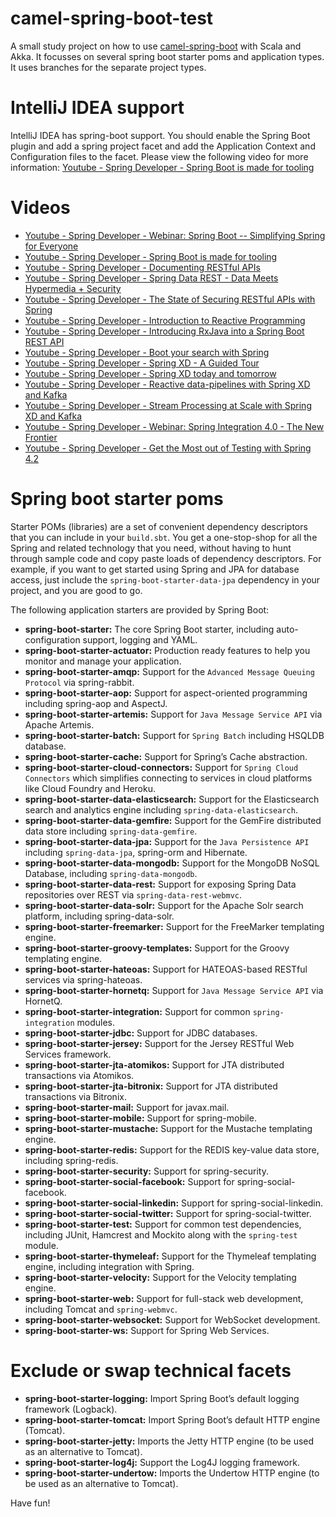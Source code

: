 # camel-spring-boot-test
A small study project on how to use [camel-spring-boot](http://camel.apache.org/spring-boot.html) with Scala and Akka. 
It focusses on several spring boot starter poms and application types. It uses branches for the separate project types.

# IntelliJ IDEA support
IntelliJ IDEA has spring-boot support. You should enable the Spring Boot plugin and add a spring project facet and add
the Application Context and Configuration files to the facet. Please view the following video for more information: [Youtube - Spring Developer - Spring Boot is made for tooling](https://www.youtube.com/watch?v=IHZ0d3MBb0g)

# Videos
- [Youtube - Spring Developer - Webinar: Spring Boot -- Simplifying Spring for Everyone](https://www.youtube.com/watch?v=D6nJSyWB-xA)
- [Youtube - Spring Developer - Spring Boot is made for tooling](https://www.youtube.com/watch?v=IHZ0d3MBb0g)
- [Youtube - Spring Developer - Documenting RESTful APIs](https://www.youtube.com/watch?v=k5ncCJBarRI)
- [Youtube - Spring Developer - Spring Data REST - Data Meets Hypermedia + Security](https://www.youtube.com/watch?v=s9Cd3-0gYKA)
- [Youtube - Spring Developer - The State of Securing RESTful APIs with Spring](https://www.youtube.com/watch?v=o4nt9IR8iL8)
- [Youtube - Spring Developer - Introduction to Reactive Programming](https://www.youtube.com/watch?v=fec9nEIybp0)
- [Youtube - Spring Developer - Introducing RxJava into a Spring Boot REST API](https://www.youtube.com/watch?v=QOR69q1e63Y)
- [Youtube - Spring Developer - Boot your search with Spring](https://www.youtube.com/watch?v=rf3aQRYxLBs)
- [Youtube - Spring Developer - Spring XD - A Guided Tour](https://www.youtube.com/watch?v=lteee9N816k)
- [Youtube - Spring Developer - Spring XD today and tomorrow](https://www.youtube.com/watch?v=NIBYST0z3sg)
- [Youtube - Spring Developer - Reactive data-pipelines with Spring XD and Kafka](https://www.youtube.com/watch?v=nP7Cx4yeZU4)
- [Youtube - Spring Developer - Stream Processing at Scale with Spring XD and Kafka](https://www.youtube.com/watch?v=OZCQ52H0Kks)
- [Youtube - Spring Developer - Webinar: Spring Integration 4.0 - The New Frontier](https://www.youtube.com/watch?v=g3DgdSqEgzI)
- [Youtube - Spring Developer - Get the Most out of Testing with Spring 4.2](https://www.youtube.com/watch?v=enDXm12nVPc)

# Spring boot starter poms
Starter POMs (libraries) are a set of convenient dependency descriptors that you can include in your `build.sbt`. 
You get a one-stop-shop for all the Spring and related technology that you need, without having to hunt through sample 
code and copy paste loads of dependency descriptors. For example, if you want to get started using Spring and 
JPA for database access, just include the `spring-boot-starter-data-jpa` dependency in your project, and you are good to go.

The following application starters are provided by Spring Boot:

- __spring-boot-starter:__ The core Spring Boot starter, including auto-configuration support, logging and YAML.
- __spring-boot-starter-actuator:__ Production ready features to help you monitor and manage your application.
- __spring-boot-starter-amqp:__ Support for the `Advanced Message Queuing Protocol` via spring-rabbit.
- __spring-boot-starter-aop:__ Support for aspect-oriented programming including spring-aop and AspectJ.
- __spring-boot-starter-artemis:__ Support for `Java Message Service API` via Apache Artemis.
- __spring-boot-starter-batch:__ Support for `Spring Batch` including HSQLDB database.
- __spring-boot-starter-cache:__ Support for Spring’s Cache abstraction.
- __spring-boot-starter-cloud-connectors:__ Support for `Spring Cloud Connectors` which simplifies connecting to services in cloud platforms like Cloud Foundry and Heroku.
- __spring-boot-starter-data-elasticsearch:__ Support for the Elasticsearch search and analytics engine including `spring-data-elasticsearch`.
- __spring-boot-starter-data-gemfire:__ Support for the GemFire distributed data store including `spring-data-gemfire`.
- __spring-boot-starter-data-jpa:__ Support for the `Java Persistence API` including `spring-data-jpa`, spring-orm and Hibernate.
- __spring-boot-starter-data-mongodb:__  Support for the MongoDB NoSQL Database, including `spring-data-mongodb`.
- __spring-boot-starter-data-rest:__ Support for exposing Spring Data repositories over REST via `spring-data-rest-webmvc`.
- __spring-boot-starter-data-solr:__ Support for the Apache Solr search platform, including spring-data-solr.
- __spring-boot-starter-freemarker:__ Support for the FreeMarker templating engine.
- __spring-boot-starter-groovy-templates:__ Support for the Groovy templating engine.
- __spring-boot-starter-hateoas:__ Support for HATEOAS-based RESTful services via spring-hateoas.
- __spring-boot-starter-hornetq:__ Support for `Java Message Service API` via HornetQ.
- __spring-boot-starter-integration:__ Support for common `spring-integration` modules.
- __spring-boot-starter-jdbc:__ Support for JDBC databases.
- __spring-boot-starter-jersey:__ Support for the Jersey RESTful Web Services framework.
- __spring-boot-starter-jta-atomikos:__ Support for JTA distributed transactions via Atomikos.
- __spring-boot-starter-jta-bitronix:__ Support for JTA distributed transactions via Bitronix.
- __spring-boot-starter-mail:__ Support for javax.mail.
- __spring-boot-starter-mobile:__ Support for spring-mobile.
- __spring-boot-starter-mustache:__ Support for the Mustache templating engine.
- __spring-boot-starter-redis:__ Support for the REDIS key-value data store, including spring-redis.
- __spring-boot-starter-security:__ Support for spring-security.
- __spring-boot-starter-social-facebook:__ Support for spring-social-facebook.
- __spring-boot-starter-social-linkedin:__ Support for spring-social-linkedin.
- __spring-boot-starter-social-twitter:__ Support for spring-social-twitter.
- __spring-boot-starter-test:__ Support for common test dependencies, including JUnit, Hamcrest and Mockito along with the `spring-test` module.
- __spring-boot-starter-thymeleaf:__ Support for the Thymeleaf templating engine, including integration with Spring.
- __spring-boot-starter-velocity:__ Support for the Velocity templating engine.
- __spring-boot-starter-web:__ Support for full-stack web development, including Tomcat and `spring-webmvc`.
- __spring-boot-starter-websocket:__ Support for WebSocket development.
- __spring-boot-starter-ws:__ Support for Spring Web Services.

# Exclude or swap technical facets 
- __spring-boot-starter-logging:__ Import Spring Boot’s default logging framework (Logback).
- __spring-boot-starter-tomcat:__ Import Spring Boot’s default HTTP engine (Tomcat).
- __spring-boot-starter-jetty:__ Imports the Jetty HTTP engine (to be used as an alternative to Tomcat).
- __spring-boot-starter-log4j:__ Support the Log4J logging framework.
- __spring-boot-starter-undertow:__ Imports the Undertow HTTP engine (to be used as an alternative to Tomcat).

Have fun!